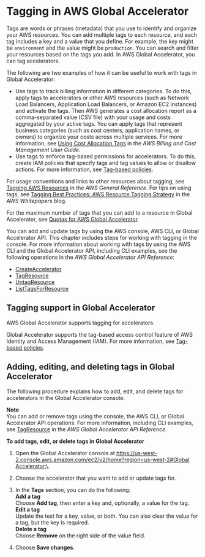# Tagging in AWS Global Accelerator<a name="tagging-in-global-accelerator"></a>

Tags are words or phrases (metadata) that you use to identify and organize your AWS resources\. You can add multiple tags to each resource, and each tag includes a key and a value that you define\. For example, the key might be `environment` and the value might be `production`\. You can search and filter your resources based on the tags you add\. In AWS Global Accelerator, you can tag accelerators\.

The following are two examples of how it can be useful to work with tags in Global Accelerator:
+ Use tags to track billing information in different categories\. To do this, apply tags to accelerators or other AWS resources \(such as Network Load Balancers, Application Load Balancers, or Amazon EC2 instances\) and activate the tags\. Then AWS generates a cost allocation report as a comma\-separated value \(CSV file\) with your usage and costs aggregated by your active tags\. You can apply tags that represent business categories \(such as cost centers, application names, or owners\) to organize your costs across multiple services\. For more information, see [Using Cost Allocation Tags](https://docs.aws.amazon.com/awsaccountbilling/latest/aboutv2/cost-alloc-tags.html) in the *AWS Billing and Cost Management User Guide*\.
+ Use tags to enforce tag\-based permissions for accelerators\. To do this, create IAM policies that specify tags and tag values to allow or disallow actions\. For more information, see [ Tag\-based policies](auth-and-access-control.md#access-control-manage-access-tag-policies)\.

For usage conventions and links to other resources about tagging, see [Tagging AWS Resources](https://docs.aws.amazon.com/general/latest/gr/aws_tagging.html) in the *AWS General Reference*\. For tips on using tags, see [ Tagging Best Practices: AWS Resource Tagging Strategy](https://d1.awsstatic.com/whitepapers/aws-tagging-best-practices.pdf) in the *AWS Whitepapers* blog\.

For the maximum number of tags that you can add to a resource in Global Accelerator, see [Quotas for AWS Global Accelerator](limits-global-accelerator.md)\.

You can add and update tags by using the AWS console, AWS CLI, or Global Accelerator API\. This chapter includes steps for working with tagging in the console\. For more information about working with tags by using the AWS CLI and the Global Accelerator API, including CLI examples, see the following operations in the *AWS Global Accelerator API Reference*:
+ [CreateAccelerator](https://docs.aws.amazon.com/global-accelerator/latest/api/CreateAccelerator.html) 
+ [TagResource](https://docs.aws.amazon.com/global-accelerator/latest/api/TagResource.html) 
+ [UntagResource](https://docs.aws.amazon.com/global-accelerator/latest/api/UntagResource.html) 
+ [ListTagsForResource](https://docs.aws.amazon.com/global-accelerator/latest/api/ListTagsForResource.html) 

## Tagging support in Global Accelerator<a name="tagging-supported"></a>

AWS Global Accelerator supports tagging for accelerators\.

Global Accelerator supports the tag\-based access control feature of AWS Identity and Access Management \(IAM\)\. For more information, see [ Tag\-based policies](auth-and-access-control.md#access-control-manage-access-tag-policies)\.

## Adding, editing, and deleting tags in Global Accelerator<a name="tagging-add-edit-delete"></a>

The following procedure explains how to add, edit, and delete tags for accelerators in the Global Accelerator console\.

**Note**  
You can add or remove tags using the console, the AWS CLI, or Global Accelerator API operations\. For more information, including CLI examples, see [TagResource](https://docs.aws.amazon.com/global-accelerator/latest/api/API_TagResource.html) in the *AWS Global Accelerator API Reference*\.<a name="tagging-add-edit-delete-procedure"></a>

**To add tags, edit, or delete tags in Global Accelerator**

1. Open the Global Accelerator console at [ https://us\-west\-2\.console\.aws\.amazon\.com/ec2/v2/home?region=us\-west\-2\#Global Accelerator:](https://us-west-2.console.aws.amazon.com/ec2/v2/home?region=us-west-2#GlobalAccelerator:)\. 

1. Choose the accelerator that you want to add or update tags for\.

1. In the **Tags** section, you can do the following:  
**Add a tag**  
Choose **Add tag**, then enter a key and, optionally, a value for the tag\.  
**Edit a tag**  
Update the text for a key, value, or both\. You can also clear the value for a tag, but the key is required\.  
**Delete a tag**  
Choose **Remove** on the right side of the value field\.

1. Choose **Save changes**\.
